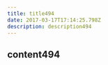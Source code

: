 ```yaml
---
title: title494
date: 2017-03-17T17:14:25.798Z
description: description494
---
```


## content494
  
